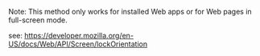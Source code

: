 Note: This method only works for installed Web apps or for Web pages in full-screen mode.

see: https://developer.mozilla.org/en-US/docs/Web/API/Screen/lockOrientation
